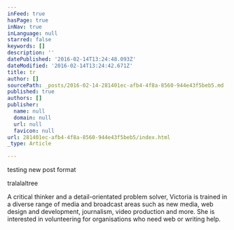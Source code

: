 ```yaml
---
inFeed: true
hasPage: true
inNav: true
inLanguage: null
starred: false
keywords: []
description: ''
datePublished: '2016-02-14T13:24:48.093Z'
dateModified: '2016-02-14T13:24:42.671Z'
title: tr
author: []
sourcePath: _posts/2016-02-14-281401ec-afb4-4f8a-8560-944e43f5beb5.md
published: true
authors: []
publisher:
  name: null
  domain: null
  url: null
  favicon: null
url: 281401ec-afb4-4f8a-8560-944e43f5beb5/index.html
_type: Article

---
```

testing new post format

tralalaltree

A critical thinker and a detail-orientated problem solver, Victoria is trained in a diverse range of media and broadcast areas such as new media, web design and development, journalism, video production and more. She is interested in volunteering for organisations who need web or writing help.